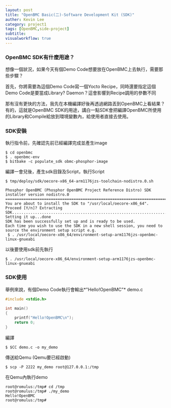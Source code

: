 ```yaml
---
layout: post
title: "OpenBMC Basic(二)-Software Development Kit (SDK)"
auther: Kevin Lee
category: project1
tags: [OpenBMC,side-project]
subtitle:
visualworkflow: true
---
```


### OpenBMC SDK有什麼用途？

想像一個狀況，如果今天有個Demo Code想要放在OpenBMC上去執行，需要那些步驟？

首先，你將需要為這個Demo Code寫一個Yocto Recipe，同時還要指定這個Demo Code是要當成Library? Daemon？這會影響到Recipe調用的參數不同

那有沒有更快的方法，我先在本機編譯好後再透過網路丟到OpenBMC上看結果？有的，這就是OpenBMC SDK的用途，講白一點SDK會把編譯OpenBMC所使用的Library和Compile給放到環境變數內，給使用者直接去使用。

### SDK安裝

執行指令前，先確認先前已經編譯完成並產生image

```
$ cd openbmc
$ . openbmc-env
$ bitbake -c populate_sdk obmc-phosphor-image
```

編譯一會兒後，產生sdk目錄及Script，執行Script

```
$ tmp/deploy/sdk/oecore-x86_64-arm1176jzs-toolchain-nodistro.0.sh

Phosphor OpenBMC (Phosphor OpenBMC Project Reference Distro) SDK installer version nodistro.0
=============================================================================================
You are about to install the SDK to "/usr/local/oecore-x86_64". Proceed [Y/n]? Extracting SDK..........................................................................................done
Setting it up...done
SDK has been successfully set up and is ready to be used.
Each time you wish to use the SDK in a new shell session, you need to source the environment setup script e.g.
 $ . /usr/local/oecore-x86_64/environment-setup-arm1176jzs-openbmc-linux-gnueabi
```

以後要使用sdk前先執行

```
$ . /usr/local/oecore-x86_64/environment-setup-arm1176jzs-openbmc-linux-gnueabi
```

### SDK使用

舉例來說，有個Demo Code執行會輸出*"Hello!OpenBMC"*
demo.c

```c
#include <stdio.h>

int main()
{
	printf("Hello!OpenBMC\n");
	return 0;
}
```

編譯

```
$ $CC demo.c -o my_demo
```

傳送給Qemu (Qemu要已經啟動)

```
$ scp -P 2222 my_demo root@127.0.0.1:/tmp
```

在Qemu內執行demo

```
root@romulus:/tmp# cd /tmp
root@romulus:/tmp# ./my_demo 
Hello!OpenBMC
root@romulus:/tmp#
```

